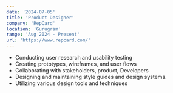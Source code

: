 ```yaml
---
date: '2024-07-05'
title: 'Product Designer'
company: 'RepCard'
location: 'Gurugram'
range: 'Aug 2024 - Present'
url: 'https://www.repcard.com/'
---
```


- Conducting user research and usability testing
- Creating prototypes, wireframes, and user flows
- Collaborating with stakeholders, product, Developers
- Designing and maintaining style guides and design systems.
- Utilizing various design tools and techniques
